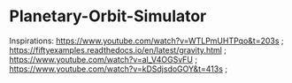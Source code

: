 ﻿# Planetary-Orbit-Simulator

Inspirations: 
https://www.youtube.com/watch?v=WTLPmUHTPqo&t=203s ;
https://fiftyexamples.readthedocs.io/en/latest/gravity.html ;
https://www.youtube.com/watch?v=al_V4OGSvFU ; 
https://www.youtube.com/watch?v=kDSdjsdoGOY&t=413s ;
